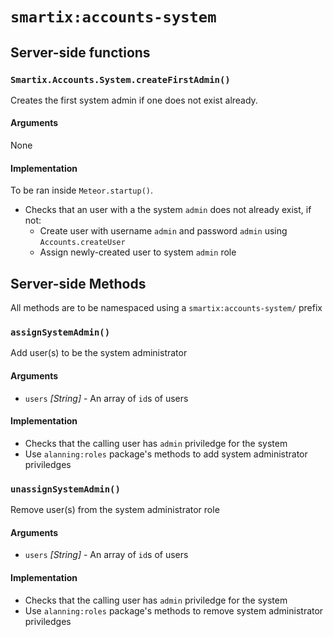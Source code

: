 # `smartix:accounts-system`

## Server-side functions

### `Smartix.Accounts.System.createFirstAdmin()`

Creates the first system admin if one does not exist already.

#### Arguments

None

#### Implementation

To be ran inside `Meteor.startup()`.

* Checks that an user with a the system `admin` does not already exist, if not:
  * Create user with username `admin` and password `admin` using `Accounts.createUser`
  * Assign newly-created user to system `admin` role

## Server-side Methods

All methods are to be namespaced using a `smartix:accounts-system/` prefix

### `assignSystemAdmin()`

Add user(s) to be the system administrator

#### Arguments

* `users` *[String]* - An array of `id`s of users

#### Implementation

* Checks that the calling user has `admin` priviledge for the system
* Use `alanning:roles` package's methods to add system administrator priviledges

### `unassignSystemAdmin()`

Remove user(s) from the system administrator role

#### Arguments

* `users` *[String]* - An array of `id`s of users

#### Implementation

* Checks that the calling user has `admin` priviledge for the system
* Use `alanning:roles` package's methods to remove system administrator priviledges